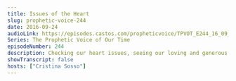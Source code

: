 ```yaml
---
title: Issues of the Heart
slug: prophetic-voice-244
date: 2016-09-24
audioLink: https://episodes.castos.com/propheticvoice/TPVOT_E244_16_09_24-25_Issues_of_the_Heart.mp3
Series: The Prophetic Voice of Our Time
episodeNumber: 244
description: Checking our heart issues, seeing our loving and generous Father and receiving from Him, and loving our neighbor.
showTranscript: false
hosts: ["Cristina Sosso"]
---
```

